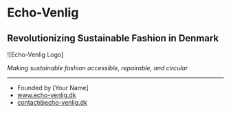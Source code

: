 # Echo-Venlig
## Revolutionizing Sustainable Fashion in Denmark

![Echo-Venlig Logo]

*Making sustainable fashion accessible, repairable, and circular*

---
- Founded by [Your Name]
- www.echo-venlig.dk
- contact@echo-venlig.dk
